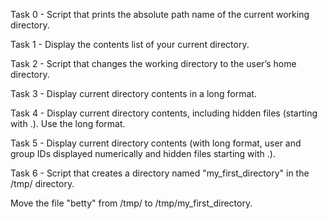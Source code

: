Task 0 - Script that prints the absolute path name of the current working directory.

Task 1 - Display the contents list of your current directory.

Task 2 - Script that changes the working directory to the user’s home directory.

Task 3 - Display current directory contents in a long format.

Task 4 - Display current directory contents, including hidden files (starting with .). Use the long format.

Task 5 - Display current directory contents (with long format, user and group IDs displayed numerically and hidden files starting with .).

Task 6 - Script that creates a directory named "my_first_directory" in the /tmp/ directory.

Move the file "betty" from /tmp/ to /tmp/my_first_directory.
